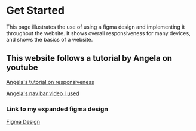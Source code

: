 # Get Started 

This page illustrates the use of using a figma design and implementing it throughout the website. It shows overall responsiveness for many devices, and shows the basics of a website.

## This website follows a tutorial by Angela on youtube
 [Angela's tutorial on responsiveness](https://www.youtube.com/watch?v=G4Z0E9uEb0o&ab_channel=AngelaDelise)

 [Angela's nav bar video I used](https://www.youtube.com/watch?v=SIzi9z8mrTk)

### Link to my expanded figma design
[Figma Design](https://www.figma.com/file/3Iq8nwPIOLKXEE6xBz1flX/Figma-Design?node-id=0%3A1)